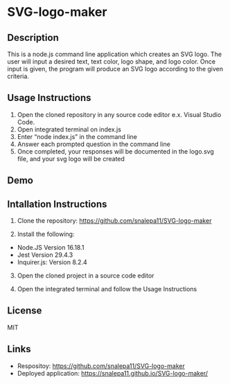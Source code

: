 # SVG-logo-maker
## Description
This is a node.js command line application which creates an SVG logo. The user will input a desired text, text color, logo shape, and logo color. Once input is given, the program will produce an SVG logo according to the given criteria. 

## Usage Instructions
1. Open the cloned repository in any source code editor e.x. Visual Studio Code.
2. Open integrated terminal on index.js
3. Enter “node index.js” in the command line
4. Answer each prompted question in the command line
5. Once completed, your responses will be documented in the logo.svg file, and your svg logo will be created

## Demo 

## Intallation Instructions 
1. Clone the repository: https://github.com/snalepa11/SVG-logo-maker

2. Install the following:
* Node.JS Version 16.18.1
* Jest Version 29.4.3
* Inquirer.js: Version 8.2.4

3. Open the cloned project in a source code editor

4. Open the integrated terminal and follow the Usage Instructions

## License 
MIT 

## Links 
* Respositoy: https://github.com/snalepa11/SVG-logo-maker
* Deployed application:  https://snalepa11.github.io/SVG-logo-maker/

